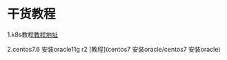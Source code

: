 
# 干货教程

1.k8s教程[教程地址](debian-k8s教程/基于debiank8s和docker安装教程)

2.centos7.6 安装oracle11g r2 [教程](centos7 安装oracle/centos7 安装oracle)

